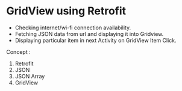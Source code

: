 # GridView using Retrofit
- Checking internet/wi-fi connection availability.
- Fetching JSON data from url and displaying it into Gridview.
- Displaying particular item in next Activity on GridView Item Click.

Concept :
1) Retrofit
2) JSON
3) JSON Array
4) GridView
